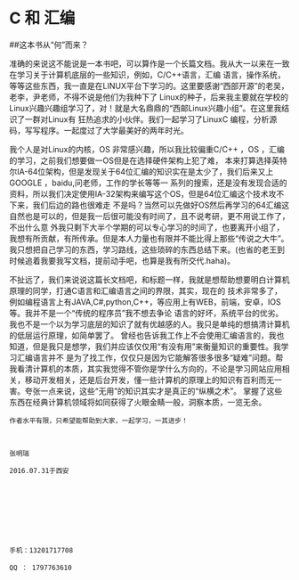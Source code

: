 # C 和 汇编

##这本书从“何”而来？

准确的来说这不能说是一本书吧，可以算作是一个长篇文档。我从大一以来在一致在学习关于计算机底层的一些知识，例如，C/C++语言，汇编
语言，操作系统，等等这些东西，我一直是在LINUX平台下学习的。这里要感谢“西部开源”的老吴，老李，尹老师，不得不说是他们为我种下了
Linux的种子，后来我主要就在学校的Linux兴趣兴趣组学习了，对！就是大名鼎鼎的“西邮Linux兴趣小组”。在这里我结识了一群对Linux有
狂热追求的小伙伴。我们一起学习了LinuxC 编程，分析源码，写写程序。一起度过了大学最美好的两年时光。


我个人是对Linux的内核，OS 非常感兴趣，所以我比较偏重C/C++ ，OS ，汇编的学习，之前我们想要做一OS但是在选择硬件架构上犯了难，
本来打算选择英特尔IA-64位架构，但是发现关于64位汇编的知识实在是太少了，我们后来又上GOOGLE ，baidu,问老师，工作的学长等等一
系列的搜索，还是没有发现合适的资料，所以我们决定使用IA-32架构来编写这个OS，但是64位汇编这个技术攻不下来，我们后边的路也很难走
不是吗？当然可以先做好OS然后再学习的64汇编这自然也是可以的，但是我一后很可能没有时间了，且不说考研，更不用说工作了，不出什么意
外我只剩下大半个学期的可以专心学习的时间了，也要离开小组了，我想有所贡献，有所传承。但是本人力量也有限并不能比得上那些“传说之大牛”。
我只想把自己学习的东西，学习路线，这些琐碎的东西总结下来。(也省的老王到时候追着我要我写文档，提前动手吧，也算是我有所交代.haha)。


不扯远了，我们来说说这篇长文档吧，和标题一样，我就是想帮助想要明白计算机原理的同学，打通C语言和汇编语言之间的界限，其实，现在的
技术非常多了，例如编程语言上有JAVA,C#,python,C++，等应用上有WEB，前端，安卓，IOS等。我并不是一个“传统的程序员”我不想去争论
语言的好坏，系统平台的优劣。我也不是一个以为学习底层的知识了就有优越感的人。我只是单纯的想搞清计算机的低层运行原理，如简单罢了。
曾经也告诉我工作上不会使用汇编语言的，我也知道，但是我只是想学，我们并应该仅仅用“有没有用”来衡量知识的重要性。我学习汇编语言并不
是为了找工作，仅仅只是因为它能解答很多很多“疑难”问题。帮我看清计算机的本质，其实我觉得不管你是学什么方向的，不论是学习网站应用相
关，移动开发相关，还是后台开发，懂一些计算机的原理上的知识有百利而无一害。夸张一点来说，这些“无用”的知识其实才是真正的“纵横之术”。
掌握了这些东西在经典计算机领域将如同获得了火眼金睛一般，洞察本质，一览无余。
    
    作者水平有限，只希望能帮助到大家，一起学习，一其进步！
    
  
                                                                                                      张明瑞
                                                                                              2016.07.31于西安 
    
    
    
                                                                  
                                                                  
                                                                  
                                                                  
                                                                  
                                                                                              手机：13201717708
                                                                                              QQ ： 1797763610
